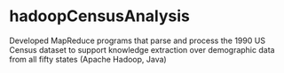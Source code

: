 # hadoopCensusAnalysis
Developed MapReduce programs that parse and process the 1990 US Census dataset to support knowledge extraction over demographic data from all fifty states (Apache Hadoop, Java)
